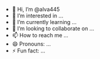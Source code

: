 - 👋 Hi, I’m @alva445
- 👀 I’m interested in ...
- 🌱 I’m currently learning ...
- 💞️ I’m looking to collaborate on ...
- 📫 How to reach me ...
- 😄 Pronouns: ...
- ⚡ Fun fact: ...

<!---
alva445/alva445 is a ✨ special ✨ repository because its `README.md` (this file) appears on your GitHub profile.
You can click the Preview link to take a look at your changes.

